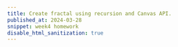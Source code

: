 ```yaml
---
title: Create fractal using recursion and Canvas API.
published_at: 2024-03-28
snippet: week4 homework
disable_html_sanitization: true
---
```


<canvas id='fractal_tree_1'></canvas>

<script type='module'>

    <canvas id='fractal_tree_0'></canvas>

<script type='module'>

    // get and format canvas
    const cnv = document.getElementById ('fractal_tree_0')
    cnv.width = cnv.parentNode.scrollWidth
    cnv.height = cnv.width * 9 / 16

    // get canvas context
    const ctx = cnv.getContext ('2d')

    // this is the recursive function that will draw the tree
    // it accepts three arguments:
    // base: vector describing the starting position
    // stem: vector describing the new line
    // generation: integer limiting the number of recursions
    function tree (base, stem, generation) {

        // start with the base position
        // we want to tranform it, so we make a copy
        const end = base.clone ()

        // add the stem to the start position
        end.add (stem)

        // draw the line from the start point
        // to the end point
        ctx.beginPath ()
        ctx.moveTo (base.x, base.y)
        ctx.lineTo (end.x, end.y)
        ctx.stroke ()

        // if generations is still positive
        if (generation > 0) {

            // clone the stem
            const L_stem = stem.clone ()

            // rotate it anti-clockwise
            L_stem.rotate (-TAU / 7)

            // reduce the length
            L_stem.mult (0.6)

            // clone the stem again
            const R_stem = stem.clone ()

            // rotate this one clockwise
            R_stem.rotate (TAU / 7)

            // reduce its length
            R_stem.mult (0.6)

            // decrease generation by 1
            const next_gen = generation - 1

            // recursively call tree twice, 
            // with end as the new base
            // L_stem & R_stem as the new stems
            // and next_gen as the new generation
            tree (end, L_stem, next_gen)
            tree (end, R_stem, next_gen)
        }
    }

    // new vector defining the starting point of our tree
    const seed = new Vector (cnv.width / 2, cnv.height)

    // new vector defining the first stem
    // ie. 150 pixels straight up
    const shoot = new Vector (0, -150)

    // pass seed in as the base argument
    // shoot as the stem argument
    // and 7, denoting that we want 7 recursions
    tree (seed, shoot, 7)
</script>